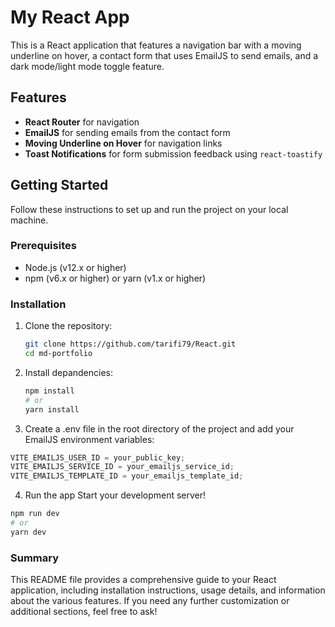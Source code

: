 # My React App

This is a React application that features a navigation bar with a moving underline on hover, a contact form that uses EmailJS to send emails, and a dark mode/light mode toggle feature.

## Features

- **React Router** for navigation
- **EmailJS** for sending emails from the contact form
- **Moving Underline on Hover** for navigation links
- **Toast Notifications** for form submission feedback using `react-toastify`

## Getting Started

Follow these instructions to set up and run the project on your local machine.

### Prerequisites

- Node.js (v12.x or higher)
- npm (v6.x or higher) or yarn (v1.x or higher)

### Installation

1. Clone the repository:

   ```sh
   git clone https://github.com/tarifi79/React.git
   cd md-portfolio
   ```

2. Install depandencies:

   ```sh
   npm install
   # or
   yarn install
   ```

3. Create a .env file in the root directory of the project and add your EmailJS environment variables:

```js
VITE_EMAILJS_USER_ID = your_public_key;
VITE_EMAILJS_SERVICE_ID = your_emailjs_service_id;
VITE_EMAILJS_TEMPLATE_ID = your_emailjs_template_id;
```

4. Run the app
   Start your development server!

```sh
npm run dev
# or
yarn dev

```

### Summary

This README file provides a comprehensive guide to your React application, including installation instructions, usage details, and information about the various features. If you need any further customization or additional sections, feel free to ask!
